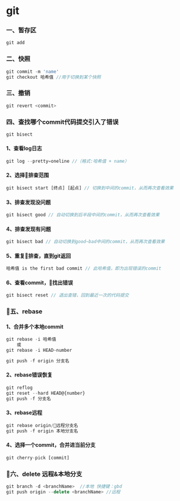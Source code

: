 # git

### 一、暂存区
```js
git add
```
    
### 二、快照
```js
git commit -m 'name'
git checkout 哈希值 //用于切换到某个快照
```

### 三、撤销
```js
git revert <commit>
```

### 四、查找哪个commit代码提交引入了错误
```js
git bisect
```
#### 1、查看log日志
```js
git log --pretty=oneline //（格式:哈希值 + name）
```
#### 2、选择排查范围
```js
git bisect start [终点] [起点] // 切换到中间的commit，从而再次查看效果
```
#### 3、排查发现没问题
```js
git bisect good // 自动切换到后半段中间的commit，从而再次查看效果
```
#### 4、排查发现有问题
```js
git bisect bad // 自动切换到good~bad中间的commit，从而再次查看效果
```
#### 5、重复排查，直到git返回
```js
哈希值 is the first bad commit // 此哈希值，即为出现错误的commit
```
#### 6、查看commit，找出错误
```js
git bisect reset // 退出查错，回到最近一次的代码提交
```
### 五、rebase
#### 1、合并多个本地commit
```js
git rebase -i 哈希值
    或
git rebase -i HEAD~number

git push -f origin 分支名
```
#### 2、rebase错误恢复
```js
git reflog
git reset --hard HEAD@{number}
git push -f 分支名
```
#### 3、rebase远程
```js
git rebase origin/远程分支名
git push -f origin 本地分支名
```
#### 4、选择一个commit，合并进当前分支
```js
git cherry-pick [commit]
```
### 六、delete 远程&本地分支
```js
git branch -d <branchName>  //本地 快捷键：gbd
git push origin --delete <branchName> //远程
```